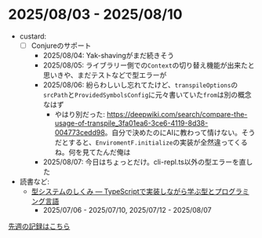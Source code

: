 # 2025/08/03 - 2025/08/10

- custard:
    - [ ] Conjureのサポート
        - 2025/08/04: Yak-shavingがまだ続きそう
        - 2025/08/05: ライブラリー側での`Context`の切り替え機能が出来たと思いきや、まだテストなどで型エラーが
        - 2025/08/06: 紛らわしいし忘れてたけど、`transpileOptions`の`srcPath`と`ProvidedSymbolsConfig`に元々書いていた`from`は別の概念なはず
            - やはり別だった: <https://deepwiki.com/search/compare-the-usage-of-transpile_3fa01ea6-3ce6-4119-8d38-004773cedd98>。自分で決めたのにAIに教わって情けない。そうだとすると、`EnviromentF.initialize`の実装が全然違ってくるね。何を見てたんだ俺は
        - 2025/08/07: 今日はちょっとだけ。cli-repl.ts以外の型エラーを直した
- 読書など:
    - [型システムのしくみ ― TypeScriptで実装しながら学ぶ型とプログラミング言語](https://www.lambdanote.com/products/type-systems)
        - 2025/07/06 - 2025/07/10, 2025/07/12 - 2025/08/07

[先週の記録はこちら](https://github.com/igrep/daily-commits/blob/d83d6fbd4506e07bf5473a099d50a8ade3f4a5b1/yesterday.md)
